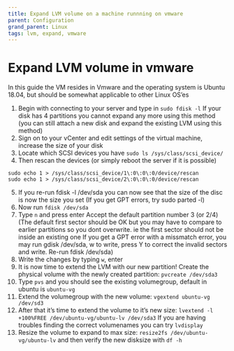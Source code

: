 ```yaml
--- 
title: Expand LVM volume on a machine runnning on vmware
parent: Configuration
grand_parent: Linux
tags: lvm, expand, vmware
---
```

# Expand LVM volume in vmware
In this guide the VM resides in Vmware and the operating system is Ubuntu 18.04, but should be somewhat applicable to other Linux OS’es

1. Begin with connecting to your server and type in `sudo fdisk -l`
If your disk has 4 partitions you cannot expand any more using this method (you can still attach a new disk and expand the existing LVM using this method) 
2. Sign on to your vCenter and edit settings of the virtual machine, increase the size of your disk
3. Locate which SCSI devices you have `sudo ls /sys/class/scsi_device/`
4. Then rescan the devices (or simply reboot the server if it is possible)
```
sudo echo 1 > /sys/class/scsi_device/1\:0\:0\:0/device/rescan
sudo echo 1 > /sys/class/scsi_device/2\:0\:0\:0/device/rescan
```

5.  If you re-run fdisk -l /dev/sda you can now see that the size of the disc is now the size you set (If you get GPT errors, try sudo parted -l)
6. Now run `fdisk /dev/sda`
7. Type `n` and press enter
Accept the default partition number 3 (or 2/4)
(The default first sector should be OK but you may have to compare to earlier partitions so you dont overwrite. ie the first sector should not be inside an existing one
If you get a GPT error with a missmatch error, you may run gdisk /dev/sda, w to write, press Y to correct the invalid sectors and write. Re-run fdisk /dev/sda)
8. Write the changes by typing `w`, enter
9. It is now time to extend the LVM with our new partition!
Create the physical volume with the newly created partition: `pvcreate /dev/sda3`
10. Type `pvs` and you should see the existing volumegroup, default in ubuntu is `ubuntu-vg`
11. Extend the volumegroup with the new volume: `vgextend ubuntu-vg /dev/sd3` 
12. After that it’s time to extend the volume to it’s new size: `lvextend -l +100%FREE /dev/ubuntu-vg/ubuntu-lv /dev/sda3` 
If you are having troubles finding the correct volumenames you can try `lvdisplay`
13. Resize the volume to expand to max size: `resize2fs /dev/ubuntu-vg/ubuntu-lv` and then verify the new disksize with `df -h`